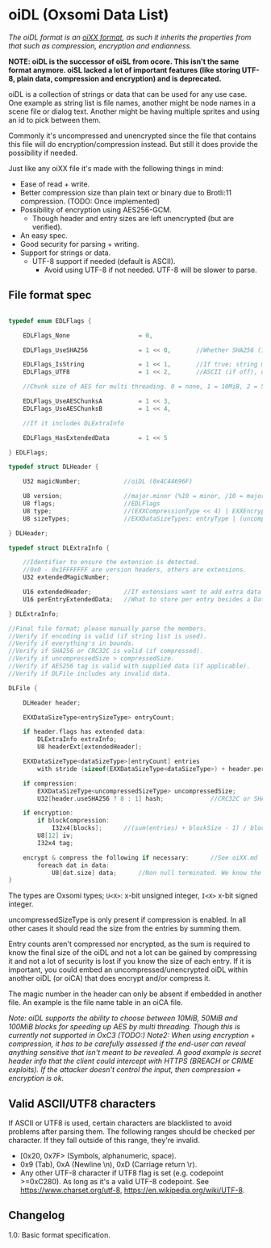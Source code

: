 # oiDL (Oxsomi Data List)

*The oiDL format is an [oiXX format](oiXX.md), as such it inherits the properties from that such as compression, encryption and endianness.*

**NOTE: oiDL is the successor of oiSL from ocore. This isn't the same format anymore. oiSL lacked a lot of important features (like storing UTF-8, plain data, compression and encryption) and is deprecated.**

oiDL is a collection of strings or data that can be used for any use case. One example as string list is file names, another might be node names in a scene file or dialog text. Another might be having multiple sprites and using an id to pick between them.

Commonly it's uncompressed and unencrypted since the file that contains this file will do encryption/compression instead. But still it does provide the possibility if needed.

Just like any oiXX file it's made with the following things in mind:

- Ease of read + write.
- Better compression size than plain text or binary due to Brotli:11 compression. (TODO: Once implemented)
- Possibility of encryption using AES256-GCM.
  - Though header and entry sizes are left unencrypted (but are verified).
- An easy spec.
- Good security for parsing + writing.
- Support for strings or data.
  - UTF-8 support if needed (default is ASCII).
    - Avoid using UTF-8 if not needed. UTF-8 will be slower to parse.

## File format spec

```c

typedef enum EDLFlags {

	EDLFlags_None 					= 0,

	EDLFlags_UseSHA256				= 1 << 0,		//Whether SHA256 (1) or CRC32C (0) is used as hash

    EDLFlags_IsString				= 1 << 1,		//If true; string must contain valid ASCII characters (or UTF8)
    EDLFlags_UTF8					= 1 << 2,		//ASCII (if off), otherwise UTF-8

    //Chunk size of AES for multi threading. 0 = none, 1 = 10MiB, 2 = 50MiB, 3 = 100MiB

    EDLFlags_UseAESChunksA			= 1 << 3,
    EDLFlags_UseAESChunksB			= 1 << 4,

    //If it includes DLExtraInfo

    EDLFlags_HasExtendedData		= 1 << 5

} EDLFlags;

typedef struct DLHeader {

	U32 magicNumber;			//oiDL (0x4C44696F)

	U8 version;					//major.minor (%10 = minor, /10 = major (+1 to get real major))
	U8 flags;					//EDLFlags
	U8 type;					//(EXXCompressionType << 4) | EXXEncryptionType. Each enum should be <Count (see oiXX.md).
	U8 sizeTypes;				//EXXDataSizeTypes: entryType | (uncompressedSizType << 2) | (dataType << 4) (Upper 2 bits should be empty)

} DLHeader;

typedef struct DLExtraInfo {

	//Identifier to ensure the extension is detected.
	//0x0 - 0x1FFFFFFF are version headers, others are extensions.
	U32 extendedMagicNumber;

	U16 extendedHeader;			//If extensions want to add extra data to the header
	U16 perEntryExtendedData;	//What to store per entry besides a DataSizeType

} DLExtraInfo;

//Final file format; please manually parse the members.
//Verify if encoding is valid (if string list is used).
//Verify if everything's in bounds.
//Verify if SHA256 or CRC32C is valid (if compressed).
//Verify if uncompressedSize > compressedSize.
//Verify if AES256 tag is valid with supplied data (if applicable).
//Verify if DLFile includes any invalid data.

DLFile {

    DLHeader header;

    EXXDataSizeType<entrySizeType> entryCount;

    if header.flags has extended data:
    	DLExtraInfo extraInfo;
	    U8 headerExt[extendedHeader];

	EXXDataSizeType<dataSizeType>[entryCount] entries
		with stride (sizeof(EXXDataSizeType<dataSizeType>) + header.perDataExtendedData);

    if compression:
	    EXXDataSizeType<uncompressedSizeType> uncompressedSize;
	    U32[header.useSHA256 ? 8 : 1] hash;				//CRC32C or SHA256

    if encryption:
    	if blockCompression:
    		I32x4[blocks]; 		//(sum(entries) + blockSize - 1) / blockSize
		U8[12] iv;
		I32x4 tag;

    encrypt & compress the following if necessary:		//See oiXX.md
		foreach dat in data:
			U8[dat.size] data;		//Non null terminated. We know the size
}
```

The types are Oxsomi types; `U<X>`: x-bit unsigned integer, `I<X>` x-bit signed integer.

uncompressedSizeType is only present if compression is enabled. In all other cases it should read the size from the entries by summing them.

Entry counts aren't compressed nor encrypted, as the sum is required to know the final size of the oiDL and not a lot can be gained by compressing it and not a lot of security is lost if you know the size of each entry. If it is important, you could embed an uncompressed/unencrypted oiDL within another oiDL (or oiCA) that does encrypt and/or compress it.

The magic number in the header can only be absent if embedded in another file. An example is the file name table in an oiCA file.

*Note: oiDL supports the ability to choose between 10MiB, 50MiB and 100MiB blocks for speeding up AES by multi threading. Though this is currently not supported in OxC3 (TODO:)*
*Note2: When using encryption + compression, it has to be carefully assessed if the end-user can reveal anything sensitive that isn't meant to be revealed. A good example is secret header info that the client could intercept with HTTPS (BREACH or CRIME exploits). If the attacker doesn't control the input, then compression + encryption is ok.* 

## Valid ASCII/UTF8 characters

If ASCII or UTF8 is used, certain characters are blacklisted to avoid problems after parsing them. The following ranges should be checked per character. If they fall outside of this range, they're invalid.

- [0x20, 0x7F> (Symbols, alphanumeric, space).
- 0x9 (Tab), 0xA (Newline \n), 0xD (Carriage return \r).
- Any other UTF-8 character if UTF8 flag is set (e.g. codepoint >=0xC280). As long as it's a valid UTF-8 codepoint. See https://www.charset.org/utf-8, https://en.wikipedia.org/wiki/UTF-8.

## Changelog

1.0: Basic format specification.

